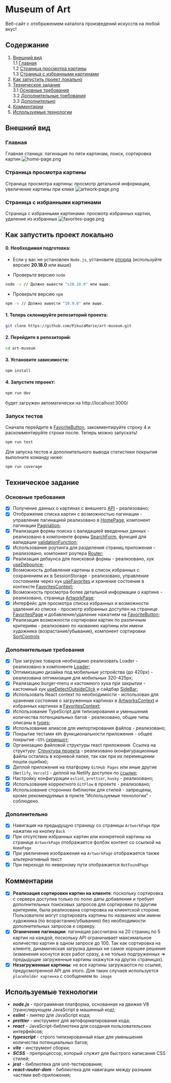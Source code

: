 # Museum of Art

Веб-сайт с отображением каталога произведений искусств на любой вкус!

## Содержание

1. [Внешний вид](#внешний-вид)  
   1.1 [Главная](#главная)  
   1.2 [Страница просмотра картины](#страница-просмотра-картины)  
   1.3 [Страница c избранными картинами](#страница-с-избранными-картинами)
2. [Как запустить проект локально](#как-запустить-проект-локально)
3. [Техническое задание](#техническое-задание)  
   3.1 [Основные требования](#основные-требования)  
   3.2 [Дополнительные требования](#дополнительные-требования)  
   3.3 [Дополнительно](#дополнительно)
4. [Комментарии](#комментарии)
5. [Используемые технологии](#используемые-технологии)

## Внешний вид

### Главная

Главная станица: пагинация по пяти картинам, поиск, сортировка картин
![home-page.png](docs/gif/home-page.gif)

### Страница просмотра картины

Страница просмотра картины: просмотр детальной информации, увеличение картины при клике
![artwork-page.png](docs/gif/artwork-page.gif)

### Страница с избранными картинами

Страница с избранными картинами: просмотр избранных картин, удаление из избранных
![favorites-page.png](docs/gif/favorites-page.gif)

## Как запустить проект локально

#### 0. Необходимая подготовка:

- Если у вас не установлен `Node.js`, установите [отсюда](https://nodejs.org/en/download) (используйте версию **20.18.0** или выше)

- Проверьте версию `node`

```bash
node -v // Должно вывести "v20.18.0" или выше.
```

- Проверьте версию `npm`

```bash
npm -v // Должно вывести "10.9.0" или выше.
```

#### 1. Теперь склонируйте репозиторий проекта:

```bash
git clone https://github.com/PikuzaMarie/art-museum.git
```

#### 2. Перейдите в репозиторий:

```bash
cd art-museum
```

#### 3. Установите зависимости:

```bash
npm install
```

#### 4. Запустите ппроект:

```bash
npm run dev
```

будет загружен автоматически на http://localhost:3000/

### Запуск тестов

Сначала перейдите в [FavoriteButton](src/components/FavoriteButton/index.tsx), закомментируйте строку 4 и раскомментируйте строки после. Теперь можно запускать!

```bash
npm run test
```

Для запуска тестов и дополнительного вывода статистики покрытия выполните команду ниже:

```bash
npm run coverage
```

## Техническое задание

### Основные требования

- [x] Получение данных о картинах с внешнего [API](https://api.artic.edu/docs/#introduction) - реализовано;
- [x] Отображение списка картин с возможностью пагинации - управление пагинацией реализовано в [HomePage](src/pages/HomePage/index.tsx), компонент пагинации [Pagination](src/components/Pagination/);
- [x] Реализация формы поиска с валидацией введенных данных - реализовано в компоненте формы [SearchForm](src/components/SearchForm/index.tsx), функция для валидации [validationFunction](src/utils/validationFunctions/index.ts);
- [x] Использование роутинга для разделения страниц приложения - реализовано, компонент роутера [Router](src/pages/router.tsx);
- [x] Реализация дебаунса для поисковой формы - реализовано, хук [useDebounce](src/hooks/useDebounce.ts);
- [x] Возможность добавления картины в список избранных с сохранением их в SessionStorage - реализовано, управление состоянием через хук [useFavorites](src/hooks/useFavorites.ts) и хранение состояния в контексте [FavoritesContext](src/store/providers/favorites-context-provider.tsx);
- [x] Возможность просмотра более детальной информации о картине - реализовано, страница [ArtworkPage](src/pages/ArtworkPage/index.tsx);
- [x] Интерфейс для просмотра списка избранных и возможности удаления из списка - просмотр избранных доступен на странице [FavoritesPage](src/pages/FavoritesPage/index.tsx) и добавление/удаление нажатием на [FavoriteButton](src/components/FavoriteButton/index.tsx);
- [x] Реализация возможности сортировки картин по различным критериям - реализовано по названию картины или имени художника (возрастание/убывание), компонент сортировки [SortControls](src/components/SortControls/index.tsx)

### Дополнительные требования

- [x] При загрузке товаров необходимо реализовать Loader - реализовано в компоненте [Loader](src/components/Loader/index.tsx);
- [x] Оптимизацию дизайна под мобильные устройства (до 420px) - реализована оптимизация для мобильных 320-425px;
- [x] Реализацию burger-menu и кастомного хука при закрытии - кастомный хук [useDetectOutsideClick](src/hooks/useDetectOutsideClick.ts) и сайдбар [SideBar](src/components/Sidebar/index.tsx);
- [x] Использовать React context по необходимости - использован для хранения состояния о загруженных картинах в [ArtworksContext](src/store/providers/artworks-context-provider.tsx) и избранных картинах в [FavoritesContext](src/store/providers/favorites-context-provider.tsx);
- [x] Использование TypeScript для типизирования и уменьшения количества потенциальных багов - реализовано, общие типы описаны в [types](src/types/index.ts);
- [x] Использование алиасов для импортирования файлов - реализовано;
- [x] Покрытие тестами `40%` функциональности приложения - общее покрытие `~55%` [скриншот](docs/img_coverage/);
- [x] Организацию файловой структуры react приложения. Ссылка на структуру: [Структура проекта](https://github.com/mkrivel/structure) - реализовано (конфигурационные файлы остались в корневой папке, так как при их перемещении пошли ошибки);
- [x] Деплой приложения на платформу `GitHub Pages` или иные другие (`Netlify`, `Vercel`) - деплой на Netlify доступен по [ссылке](https://art-museum-by-marie.netlify.app/);
- [x] Настройку конфигурации `eslint`, `prettier`, `husky` - реализовано;
- [x] Использование корректного `GitFlow` в проекте - реализовано;
- [x] Использование сторонних библиотек для стилей - запрещены, кроме рекомендуемых в пункте “Используемые технологии” - соблюдено.

### Дополнительно

- [x] Навигация на предыдущую страницу со страницы `ArtworkPage` при нажатии на кнопку `Back`
- [x] При отсутствии избранных картин или конкретной картины на странице `ArtworkPage` отображается фолбэк контент со ссылкой на `HomePage`
- [x] При увеличение изображения на `ArtworkPage` отображается также альтернативный текст
- [x] При переходе по неверному пути отображается `NotFoundPage`

## Комментарии

- [x] **Реализация сортировки картин на клиенте**: поскольку сортировка с сервера доступна только по полю даты добавления и требует дополнительных поисковых запросов для сортировки по другим критериям, была реализована сортировка на клиентской стороне. Пользователи могут сортировать картины по названию или имени художника (по возрастанию/убыванию) без необходимости дополнительных запросов к серверу.
- [x] **Оганичение пагинации**: пагинация рассчитана на 20 страниц по 5 картин на каждой, поскольку API ограничивает максимальное количество картин в одном запросе до 100. Так как сортировка на клиенте, динамическая загрузка данных не самое хорошее решение (изменения коснутся всех работ сразу, а не только подгруженных => предыдущие загруженные картины окажутся на других страницах).
- [x] **Незагруженные картины**: не все картины загружаются по ссылке, предусмотренной API для этого. Для таких случаев используется `placeholder картинка` с сообщением `No image`

## Используемые технологии

- **_node.js_** - программная платформа, основанная на движке V8 (транслирующем JavaScript в машинный код);
- **_eslint_** - линтер для JavaScript кода;
- **_prettier_** - инструмент для автоформатирования кода;
- **_react_** - JavaScript-библиотека для создания пользовательских интерфейсов;
- **_typescript_** - строго типизированный язык для уменьшения количества потенциальных багов;
- **_vite_** - инструмент сборки;
- **_SCSS_** - препроцессор, который служит для быстрого написания CSS стилей;
- **_jest_** - библиотека для unit-тестирования;
- **_react-router-dom_** - библиотека для навигации между разными частями веб-приложения;
